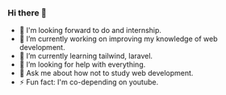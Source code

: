 ### Hi there 👋
- 🔎 I'm looking forward to do and internship.
- 🔭 I’m currently working on improving my knowledge of web development.
- 🌱 I’m currently learning tailwind, laravel.
- 🤔 I’m looking for help with everything. 
- 💬 Ask me about how not to study web development.
- ⚡ Fun fact: I'm co-depending on youtube.

